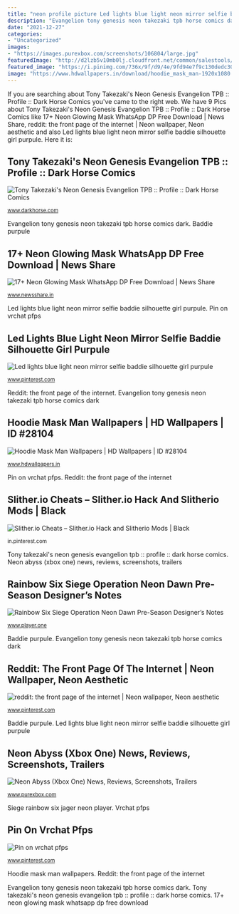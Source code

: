 ```yaml
---
title: "neon profile picture Led lights blue light neon mirror selfie baddie silhouette girl purpule"
description: "Evangelion tony genesis neon takezaki tpb horse comics dark"
date: "2021-12-27"
categories:
- "Uncategorized"
images:
- "https://images.purexbox.com/screenshots/106804/large.jpg"
featuredImage: "http://d2lzb5v10mb0lj.cloudfront.net/common/salestools/previews/ngetony/ngetonyp4.jpg"
featured_image: "https://i.pinimg.com/736x/9f/d9/4e/9fd94e7f9c130dedc305be8f220290f0.jpg"
image: "https://www.hdwallpapers.in/download/hoodie_mask_man-1920x1080.jpg"
---
```


If you are searching about Tony Takezaki&#039;s Neon Genesis Evangelion TPB :: Profile :: Dark Horse Comics you've came to the right web. We have 9 Pics about Tony Takezaki&#039;s Neon Genesis Evangelion TPB :: Profile :: Dark Horse Comics like 17+ Neon Glowing Mask WhatsApp DP Free Download | News Share, reddit: the front page of the internet | Neon wallpaper, Neon aesthetic and also Led lights blue light neon mirror selfie baddie silhouette girl purpule. Here it is:

## Tony Takezaki&#039;s Neon Genesis Evangelion TPB :: Profile :: Dark Horse Comics

![Tony Takezaki&#039;s Neon Genesis Evangelion TPB :: Profile :: Dark Horse Comics](http://d2lzb5v10mb0lj.cloudfront.net/common/salestools/previews/ngetony/ngetonyp4.jpg "Hoodie mask man wallpapers")

<small>www.darkhorse.com</small>

Evangelion tony genesis neon takezaki tpb horse comics dark. Baddie purpule

## 17+ Neon Glowing Mask WhatsApp DP Free Download | News Share

![17+ Neon Glowing Mask WhatsApp DP Free Download | News Share](https://www.newsshare.in/wp-content/uploads/2/Neon-Mask-WhatsApp-DP-6.jpg "Baddie purpule")

<small>www.newsshare.in</small>

Led lights blue light neon mirror selfie baddie silhouette girl purpule. Pin on vrchat pfps

## Led Lights Blue Light Neon Mirror Selfie Baddie Silhouette Girl Purpule

![Led lights blue light neon mirror selfie baddie silhouette girl purpule](https://i.pinimg.com/736x/9f/d9/4e/9fd94e7f9c130dedc305be8f220290f0.jpg "Slither.io cheats – slither.io hack and slitherio mods")

<small>www.pinterest.com</small>

Reddit: the front page of the internet. Evangelion tony genesis neon takezaki tpb horse comics dark

## Hoodie Mask Man Wallpapers | HD Wallpapers | ID #28104

![Hoodie Mask Man Wallpapers | HD Wallpapers | ID #28104](https://www.hdwallpapers.in/download/hoodie_mask_man-1920x1080.jpg "Neon abyss (xbox one) news, reviews, screenshots, trailers")

<small>www.hdwallpapers.in</small>

Pin on vrchat pfps. Reddit: the front page of the internet

## Slither.io Cheats – Slither.io Hack And Slitherio Mods | Black

![Slither.io Cheats – Slither.io Hack and Slitherio Mods | Black](https://i.pinimg.com/736x/b7/3a/49/b73a490cfdd0af876f86ee9f18b63997.jpg "Reddit: the front page of the internet")

<small>in.pinterest.com</small>

Tony takezaki&#039;s neon genesis evangelion tpb :: profile :: dark horse comics. Neon abyss (xbox one) news, reviews, screenshots, trailers

## Rainbow Six Siege Operation Neon Dawn Pre-Season Designer’s Notes

![Rainbow Six Siege Operation Neon Dawn Pre-Season Designer’s Notes](https://cdn.player.one/sites/player.one/files/2020/04/01/jagernerf.jpg "Tony takezaki&#039;s neon genesis evangelion tpb :: profile :: dark horse comics")

<small>www.player.one</small>

Baddie purpule. Evangelion tony genesis neon takezaki tpb horse comics dark

## Reddit: The Front Page Of The Internet | Neon Wallpaper, Neon Aesthetic

![reddit: the front page of the internet | Neon wallpaper, Neon aesthetic](https://i.pinimg.com/736x/0e/bf/a9/0ebfa917863f5907e850646e1e33b70f.jpg "Evangelion tony genesis neon takezaki tpb horse comics dark")

<small>www.pinterest.com</small>

Baddie purpule. Led lights blue light neon mirror selfie baddie silhouette girl purpule

## Neon Abyss (Xbox One) News, Reviews, Screenshots, Trailers

![Neon Abyss (Xbox One) News, Reviews, Screenshots, Trailers](https://images.purexbox.com/screenshots/106804/large.jpg "Tony takezaki&#039;s neon genesis evangelion tpb :: profile :: dark horse comics")

<small>www.purexbox.com</small>

Siege rainbow six jager neon player. Vrchat pfps

## Pin On Vrchat Pfps

![Pin on vrchat pfps](https://i.pinimg.com/736x/28/d9/44/28d944a0e48e3529bd6946a5d60f0bda.jpg "Hoodie mask man wallpapers")

<small>www.pinterest.com</small>

Hoodie mask man wallpapers. Reddit: the front page of the internet

Evangelion tony genesis neon takezaki tpb horse comics dark. Tony takezaki&#039;s neon genesis evangelion tpb :: profile :: dark horse comics. 17+ neon glowing mask whatsapp dp free download
